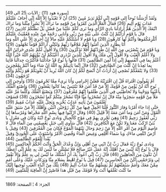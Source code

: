 ------------------------------------------------------------------------

\[سورة هود (11) : الآيات 25 الى 49\]  
وَلَقَدْ أَرْسَلْنا نُوحاً إِلى قَوْمِهِ إِنِّي لَكُمْ نَذِيرٌ مُبِينٌ (25) أَنْ لا تَعْبُدُوا إِلاَّ اللَّهَ
إِنِّي أَخافُ عَلَيْكُمْ عَذابَ يَوْمٍ أَلِيمٍ (26) فَقالَ الْمَلَأُ الَّذِينَ كَفَرُوا مِنْ قَوْمِهِ ما نَراكَ
إِلاَّ بَشَراً مِثْلَنا وَما نَراكَ اتَّبَعَكَ إِلاَّ الَّذِينَ هُمْ أَراذِلُنا بادِيَ الرَّأْيِ وَما نَرى
لَكُمْ عَلَيْنا مِنْ فَضْلٍ بَلْ نَظُنُّكُمْ كاذِبِينَ (27) قالَ يا قَوْمِ أَرَأَيْتُمْ إِنْ كُنْتُ عَلى بَيِّنَةٍ
مِنْ رَبِّي وَآتانِي رَحْمَةً مِنْ عِنْدِهِ فَعُمِّيَتْ عَلَيْكُمْ أَنُلْزِمُكُمُوها وَأَنْتُمْ لَها كارِهُونَ (28)
وَيا قَوْمِ لا أَسْئَلُكُمْ عَلَيْهِ مالاً إِنْ أَجرِيَ إِلاَّ عَلَى اللَّهِ وَما أَنَا بِطارِدِ الَّذِينَ
آمَنُوا إِنَّهُمْ مُلاقُوا رَبِّهِمْ وَلكِنِّي أَراكُمْ قَوْماً تَجْهَلُونَ (29)  
وَيا قَوْمِ مَنْ يَنْصُرُنِي مِنَ اللَّهِ إِنْ طَرَدْتُهُمْ أَفَلا تَذَكَّرُونَ (30) وَلا أَقُولُ لَكُمْ عِنْدِي
خَزائِنُ اللَّهِ وَلا أَعْلَمُ الْغَيْبَ وَلا أَقُولُ إِنِّي مَلَكٌ وَلا أَقُولُ لِلَّذِينَ تَزْدَرِي أَعْيُنُكُمْ
لَنْ يُؤْتِيَهُمُ اللَّهُ خَيْراً اللَّهُ أَعْلَمُ بِما فِي أَنْفُسِهِمْ إِنِّي إِذاً لَمِنَ الظَّالِمِينَ (31)
قالُوا يا نُوحُ قَدْ جادَلْتَنا فَأَكْثَرْتَ جِدالَنا فَأْتِنا بِما تَعِدُنا إِنْ كُنْتَ مِنَ الصَّادِقِينَ
(32) قالَ إِنَّما يَأْتِيكُمْ بِهِ اللَّهُ إِنْ شاءَ وَما أَنْتُمْ بِمُعْجِزِينَ (33) وَلا يَنْفَعُكُمْ
نُصْحِي إِنْ أَرَدْتُ أَنْ أَنْصَحَ لَكُمْ إِنْ كانَ اللَّهُ يُرِيدُ أَنْ يُغْوِيَكُمْ هُوَ رَبُّكُمْ وَإِلَيْهِ تُرْجَعُونَ
(34)  
أَمْ يَقُولُونَ افْتَراهُ قُلْ إِنِ افْتَرَيْتُهُ فَعَلَيَّ إِجْرامِي وَأَنَا بَرِيءٌ مِمَّا تُجْرِمُونَ (35)
وَأُوحِيَ إِلى نُوحٍ أَنَّهُ لَنْ يُؤْمِنَ مِنْ قَوْمِكَ إِلاَّ مَنْ قَدْ آمَنَ فَلا تَبْتَئِسْ بِما كانُوا
يَفْعَلُونَ (36) وَاصْنَعِ الْفُلْكَ بِأَعْيُنِنا وَوَحْيِنا وَلا تُخاطِبْنِي فِي الَّذِينَ ظَلَمُوا إِنَّهُمْ
مُغْرَقُونَ (37) وَيَصْنَعُ الْفُلْكَ وَكُلَّما مَرَّ عَلَيْهِ مَلَأٌ مِنْ قَوْمِهِ سَخِرُوا مِنْهُ قالَ إِنْ
تَسْخَرُوا مِنَّا فَإِنَّا نَسْخَرُ مِنْكُمْ كَما تَسْخَرُونَ (38) فَسَوْفَ تَعْلَمُونَ مَنْ يَأْتِيهِ عَذابٌ
يُخْزِيهِ وَيَحِلُّ عَلَيْهِ عَذابٌ مُقِيمٌ (39)  
حَتَّى إِذا جاءَ أَمْرُنا وَفارَ التَّنُّورُ قُلْنَا احْمِلْ فِيها مِنْ كُلٍّ زَوْجَيْنِ اثْنَيْنِ وَأَهْلَكَ إِلاَّ
مَنْ سَبَقَ عَلَيْهِ الْقَوْلُ وَمَنْ آمَنَ وَما آمَنَ مَعَهُ إِلاَّ قَلِيلٌ (40) وَقالَ ارْكَبُوا فِيها بِسْمِ
اللَّهِ مَجْراها وَمُرْساها إِنَّ رَبِّي لَغَفُورٌ رَحِيمٌ (41) وَهِيَ تَجْرِي بِهِمْ فِي مَوْجٍ كَالْجِبالِ
وَنادى نُوحٌ ابْنَهُ وَكانَ فِي مَعْزِلٍ يا بُنَيَّ ارْكَبْ مَعَنا وَلا تَكُنْ مَعَ الْكافِرِينَ (42)
قالَ سَآوِي إِلى جَبَلٍ يَعْصِمُنِي مِنَ الْماءِ قالَ لا عاصِمَ الْيَوْمَ مِنْ أَمْرِ اللَّهِ إِلاَّ مَنْ
رَحِمَ وَحالَ بَيْنَهُمَا الْمَوْجُ فَكانَ مِنَ الْمُغْرَقِينَ (43) وَقِيلَ يا أَرْضُ ابْلَعِي ماءَكِ وَيا
سَماءُ أَقْلِعِي وَغِيضَ الْماءُ وَقُضِيَ الْأَمْرُ وَاسْتَوَتْ عَلَى الْجُودِيِّ وَقِيلَ بُعْداً لِلْقَوْمِ
الظَّالِمِينَ (44)  
وَنادى نُوحٌ رَبَّهُ فَقالَ رَبِّ إِنَّ ابْنِي مِنْ أَهْلِي وَإِنَّ وَعْدَكَ الْحَقُّ وَأَنْتَ أَحْكَمُ الْحاكِمِينَ
(45) قالَ يا نُوحُ إِنَّهُ لَيْسَ مِنْ أَهْلِكَ إِنَّهُ عَمَلٌ غَيْرُ صالِحٍ فَلا تَسْئَلْنِ ما لَيْسَ لَكَ بِهِ
عِلْمٌ إِنِّي أَعِظُكَ أَنْ تَكُونَ مِنَ الْجاهِلِينَ (46) قالَ رَبِّ إِنِّي أَعُوذُ بِكَ أَنْ أَسْئَلَكَ ما لَيْسَ
لِي بِهِ عِلْمٌ وَإِلاَّ تَغْفِرْ لِي وَتَرْحَمْنِي أَكُنْ مِنَ الْخاسِرِينَ (47) قِيلَ يا نُوحُ اهْبِطْ
بِسَلامٍ مِنَّا وَبَرَكاتٍ عَلَيْكَ وَعَلى أُمَمٍ مِمَّنْ مَعَكَ وَأُمَمٌ سَنُمَتِّعُهُمْ ثُمَّ يَمَسُّهُمْ مِنَّا عَذابٌ
أَلِيمٌ (48) تِلْكَ مِنْ أَنْباءِ الْغَيْبِ نُوحِيها إِلَيْكَ ما كُنْتَ تَعْلَمُها أَنْتَ وَلا قَوْمُكَ مِنْ
قَبْلِ هذا فَاصْبِرْ إِنَّ الْعاقِبَةَ لِلْمُتَّقِينَ (49)

------------------------------------------------------------------------

الجزء: 4 ¦ الصفحة: 1869
